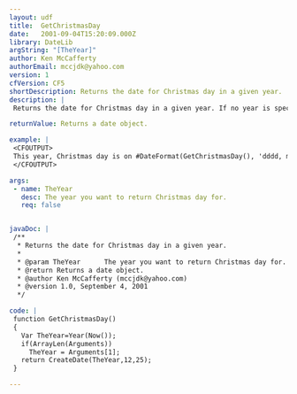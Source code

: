 ```yaml
---
layout: udf
title:  GetChristmasDay
date:   2001-09-04T15:20:09.000Z
library: DateLib
argString: "[TheYear]"
author: Ken McCafferty
authorEmail: mccjdk@yahoo.com
version: 1
cfVersion: CF5
shortDescription: Returns the date for Christmas day in a given year.
description: |
 Returns the date for Christmas day in a given year. If no year is specified, defaults to current year.

returnValue: Returns a date object.

example: |
 <CFOUTPUT>
 This year, Christmas day is on #DateFormat(GetChristmasDay(), 'dddd, mmm dd')#.
 </CFOUTPUT>

args:
 - name: TheYear
   desc: The year you want to return Christmas day for.
   req: false


javaDoc: |
 /**
  * Returns the date for Christmas day in a given year.
  * 
  * @param TheYear      The year you want to return Christmas day for. 
  * @return Returns a date object. 
  * @author Ken McCafferty (mccjdk@yahoo.com) 
  * @version 1.0, September 4, 2001 
  */

code: |
 function GetChristmasDay() 
 {
   Var TheYear=Year(Now());
   if(ArrayLen(Arguments)) 
     TheYear = Arguments[1];
   return CreateDate(TheYear,12,25);
 }

---
```


